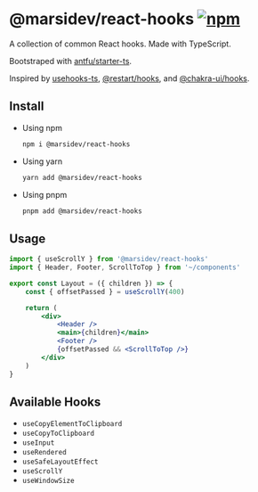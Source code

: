 # @marsidev/react-hooks [![npm][npm-badge]][npm]
A collection of common React hooks. Made with TypeScript. 

Bootstraped with [antfu/starter-ts]. 

Inspired by [usehooks-ts], [@restart/hooks], and [@chakra-ui/hooks].

## Install
- Using npm
	```bash
	npm i @marsidev/react-hooks
	```

- Using yarn
	```bash
	yarn add @marsidev/react-hooks
	```

- Using pnpm
	```bash
	pnpm add @marsidev/react-hooks
	```

## Usage
```jsx
import { useScrollY } from '@marsidev/react-hooks'
import { Header, Footer, ScrollToTop } from '~/components'

export const Layout = ({ children }) => {
	const { offsetPassed } = useScrollY(400)

	return (
		<div>
			<Header />
			<main>{children}</main>
			<Footer />
			{offsetPassed && <ScrollToTop />}
		</div>
	)
}
```

## Available Hooks
- `useCopyElementToClipboard`
- `useCopyToClipboard`
- `useInput`
- `useRendered`
- `useSafeLayoutEffect`
- `useScrollY`
- `useWindowSize`
	
[npm-badge]: https://img.shields.io/npm/v/@marsidev/react-hooks.svg
[npm]: https://www.npmjs.com/package/@marsidev/react-hooks
[antfu/starter-ts]: https://github.com/antfu/starter-ts
[usehooks-ts]: https://usehooks-ts.com
[@restart/hooks]: https://www.npmjs.com/package/@restart/hooks
[@chakra-ui/hooks]: https://github.com/chakra-ui/chakra-ui/tree/main/packages/hooks
